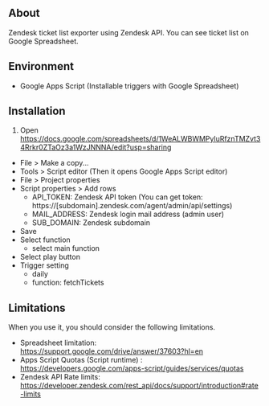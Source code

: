 ## About

Zendesk ticket list exporter using Zendesk API. You can see ticket list on Google Spreadsheet.
 
## Environment

- Google Apps Script (Installable triggers with Google Spreadsheet)

## Installation

1. Open https://docs.google.com/spreadsheets/d/1WeALWBWMPyluRfznTMZvt34Rrkr0ZTaOz3a1WzJNNNA/edit?usp=sharing
- File > Make a copy... 
- Tools > Script editor (Then it opens Google Apps Script editor) 
- File > Project properties
- Script properties > Add rows
    - API_TOKEN: Zendesk API token (You can get token: https://[subdomain].zendesk.com/agent/admin/api/settings)
    - MAIL_ADDRESS: Zendesk login mail address (admin user)
    - SUB_DOMAIN: Zendesk subdomain
- Save
- Select function
    - select main function
- Select play button
- Trigger setting
    - daily
    - function: fetchTickets

## Limitations

When you use it, you should consider the following limitations.

- Spreadsheet limitation: https://support.google.com/drive/answer/37603?hl=en
- Apps Script Quotas (Script runtime) : https://developers.google.com/apps-script/guides/services/quotas
- Zendesk API Rate limits: https://developer.zendesk.com/rest_api/docs/support/introduction#rate-limits
